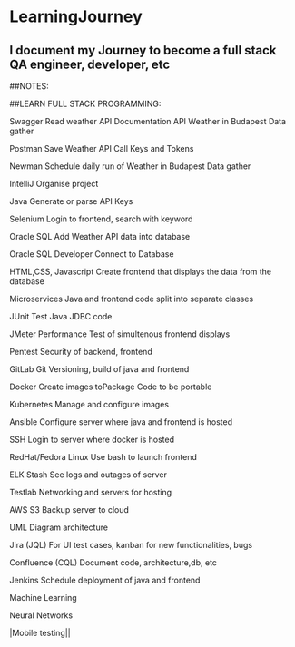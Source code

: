 # LearningJourney
## I document my Journey to become a full stack QA engineer, developer, etc


##NOTES:







##LEARN FULL STACK PROGRAMMING:

Swagger                  Read weather API Documentation
API                      Weather in Budapest Data gather

Postman                  Save Weather API Call Keys and Tokens

Newman                   Schedule daily run of Weather in Budapest Data gather

IntelliJ                 Organise project

Java                     Generate or parse API Keys

Selenium                 Login to frontend, search with keyword

Oracle SQL               Add Weather API data into database

Oracle SQL Developer     Connect to Database

HTML,CSS, Javascript    Create frontend that displays the data from the database

Microservices           Java and frontend code split into separate classes

JUnit                   Test Java JDBC code

JMeter                   Performance Test of simultenous frontend displays

Pentest                  Security of backend, frontend

GitLab                   Git Versioning, build of java and frontend

Docker                   Create images toPackage Code to be portable

Kubernetes               Manage and configure images

Ansible                  Configure server where java and frontend is hosted

SSH                      Login to server where docker is hosted

RedHat/Fedora Linux      Use bash to launch frontend

ELK Stash                See logs and outages of server

Testlab                  Networking and servers for hosting

AWS S3                   Backup server to cloud

UML                      Diagram architecture

Jira                     (JQL) For UI test cases, kanban for new functionalities, bugs

Confluence               (CQL) Document code, architecture,db, etc

Jenkins                   Schedule deployment of java and frontend

Machine Learning

Neural Networks

|Mobile testing||

